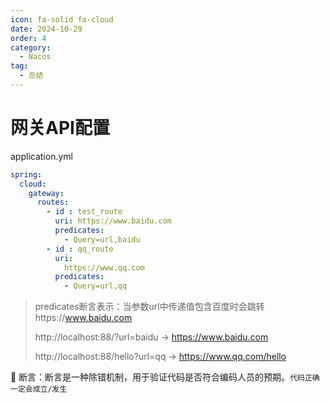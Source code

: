 ```yaml
---
icon: fa-solid fa-cloud
date: 2024-10-29
order: 4
category:
  - Nacos
tag:
  - 总结
---
```

# 网关API配置

application.yml

```yaml
spring:
  cloud:
    gateway:
      routes:
        - id : test_route
          uri: https://www.baidu.com
          predicates:
            - Query=url,baidu
        - id : qq_route
          uri:
            https://www.qq.com
          predicates:
            - Query=url,qq
```
<!-- more -->
> predicates断言表示：当参数url中传递值包含百度时会跳转https://www.baidu.com
>
> http://localhost:88/?url=baidu -> https://www.baidu.com
>
> http://localhost:88/hello?url=qq -> https://www.qq.com/hello

:bell: 断言：断言是一种除错机制，用于验证代码是否符合编码人员的预期。`代码正确一定会成立/发生`
